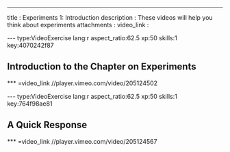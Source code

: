   ---
  title       : Experiments 1: Introduction
  description : These videos will help you think about experiments
  attachments :
  video_link :


--- type:VideoExercise lang:r aspect_ratio:62.5 xp:50 skills:1 key:4070242f87
## Introduction to the Chapter on Experiments
*** =video_link
//player.vimeo.com/video/205124502
 
--- type:VideoExercise lang:r aspect_ratio:62.5 xp:50 skills:1 key:764f98ae81
## A Quick Response
*** =video_link
//player.vimeo.com/video/205124567
